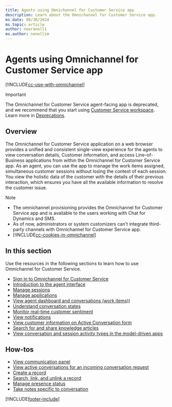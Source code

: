 ```yaml
---
title: Agents using Omnichannel for Customer Service app
description: Learn about the Omnichannel for Customer Service app.
ms.date: 08/30/2024
ms.topic: article
author: neeranelli
ms.author: nenellim
---
```


# Agents using Omnichannel for Customer Service app

[!INCLUDE[cc-use-with-omnichannel](../../includes/cc-use-with-omnichannel.md)]

> [!IMPORTANT]
> The Omnichannel for Customer Service agent-facing app is deprecated, and we recommend that you start using [Customer Service workspace](../implement/csw-overview.md). Learn more in [Deprecations](../implement/deprecations-customer-service.md#omnichannel-for-customer-service-agent-facing-app-is-deprecated-and-will-be-removed-in-june-2024).

## Overview

The Omnichannel for Customer Service application on a web browser provides a unified and consistent single-view experience for the agents to view conversation details, Customer information, and access Line-of-Business applications from within the Omnichannel for Customer Service app. 
As an agent, you can use the app to manage the work items assigned, simultaneous customer sessions without losing the context of each session. You view the holistic data of the customer with the details of their previous interaction, which ensures you have all the available information to resolve the customer issue.

> [!Note]
> - The omnichannel provisioning provides the Omnichannel for Customer Service app and is available to the users working with Chat for Dynamics and SMS.
> - As of now, administrators or system customizers can't integrate third-party channels with Omnichannel for Customer Service app.
> - [!INCLUDE[cc-cookies-in-omnichannel](../../includes/cc-cookies-in-omnichannel.md)]

## In this section

Use the resources in the following sections to learn how to use Omnichannel for Customer Service.

- [Sign in to Omnichannel for Customer Service](oc-sign-in-omnichannel.md)
- [Introduction to the agent interface](oc-introduction-agent-interface.md)
- [Manage sessions](oc-manage-sessions.md)
- [Manage applications](oc-manage-applications.md)
- [View agent dashboard and conversations (work items)](oc-agent-dashboard.md))
- [Understand conversation states](oc-conversation-state.md)
- [Monitor real-time customer sentiment](oc-monitor-real-time-customer-sentiment-sessions.md)
- [View notifications](oc-notifications.md)
- [View customer information on Active Conversation form](oc-customer-summary.md)
- [Search for and share knowledge articles](../oc-search-knowledge-articles.md)
- [View conversation and session activity types in the model-driven apps](oc-view-activity-types.md)

## How-tos

- [View communication panel](oc-conversation-control.md)
- [View active conversations for an incoming conversation request](oc-view-customer-summary-incoming-conversation-request.md)
- [Create a record](oc-create-record.md)
- [Search, link, and unlink a record](oc-search-link-unlink-record.md)
- [Manage presence status](oc-manage-presence-status.md)
- [Take notes specific to conversation](oc-take-notes.md)


[!INCLUDE[footer-include](../../includes/footer-banner.md)]
